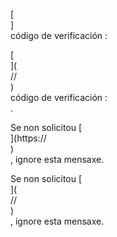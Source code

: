 [<br host>]<br action>código de verificación :<br code>

[<br host>](<br protocol>//<br host>)<br action>código de verificación :<br code>.

Se non solicitou [<br host>](https://<br host>)<br action>, ignore esta mensaxe.

Se non solicitou [<br host>](<br protocol>//<br host>)<br action>, ignore esta mensaxe.
